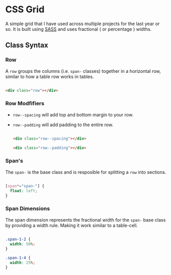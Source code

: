 # CSS Grid

A simple grid that I have used across multiple projects for the last year or so.  It is built using [SASS](http://sass-lang.com/) and uses fractional ( or percentage ) widths.


## Class Syntax

### Row

  A `row` groups the columns (i.e. `span-` classes) together in a horizontal row, similar to how a table row works in tables.

  ```html

  <div class="row"></div>
  ```

### Row Modfifiers

  - `row--spacing` will add top and bottom margin to your row.
  - `row--padding` will add padding to the entire row.

    ```html

    <div class="row--spacing"></div>

    <div class="row--padding"></div>
    ```

### Span's

  The `span-` is the base class and is resposible for splitting a `row` into sections.

  ```css

  [span*="span-"] {
    float: left;
  }
  ```

### Span Dimensions

  The span dimension represents the fractional width for the `span-` base class by providing a width rule.  Making it work similar to a table-cell.

  ```css

  .span-1-2 {
    width: 50%;
  }

  .span-1-4 {
    width: 25%;
  }
  ```
